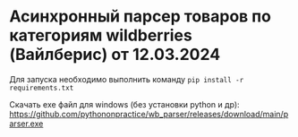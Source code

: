 # Асинхронный парсер товаров по категориям wildberries (Вайлберис) от 12.03.2024

Для запуска необходимо выполнить команду ```pip install -r requirements.txt```

Скачать exe файл для windows (без установки python и др): https://github.com/pythononpractice/wb_parser/releases/download/main/parser.exe
